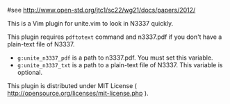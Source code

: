 #see http://www.open-std.org/jtc1/sc22/wg21/docs/papers/2012/

This is a Vim plugin for unite.vim to look in N3337 quickly.

This plugin requires `pdftotext` command and n3337.pdf if you don't have a plain-text file of N3337.

- `g:unite_n3337_pdf` is a path to n3337.pdf. You must set this variable.
- `g:unite_n3337_txt` is a path to a plain-text file of N3337. This variable is optional.

This plugin is distributed under MIT License ( http://opensource.org/licenses/mit-license.php ).

